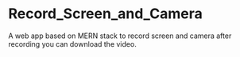 # Record_Screen_and_Camera
A web app based on MERN stack to record screen and camera after recording you can download the video.

